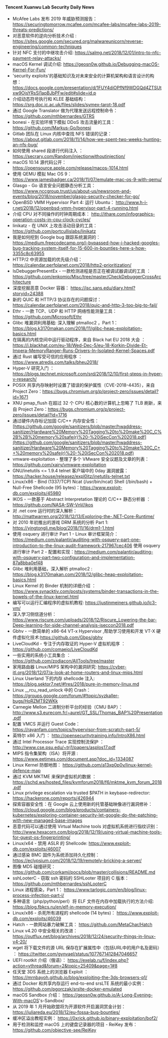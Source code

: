 #### Tencent Xuanwu Lab Security Daily News

* McAfee Labs 发布 2019 年威胁预测报告： <https://securingtomorrow.mcafee.com/mcafee-labs/mcafee-labs-2019-threats-predictions/>
* 对恶意软件的逆向分析技术介绍 : <https://sites.google.com/secured.org/malwareunicorn/reverse-engineering/common-techniques>
* 针对 NFC 支付的中继攻击介绍: <https://salmg.net/2018/12/01/intro-to-nfc-payment-relay-attacks/>
* macOS Kernel 调试介绍: <https://geosn0w.github.io/Debugging-macOS-Kernel-For-Fun/>
* 'security exploits'的基础知识及对未来安全的计算机架构和语言设计的构想：<https://docs.google.com/presentation/d/1FUY4diOPfNf9WDGQd4ZTSUtxw9OjsYRsSI1apBJbPFw/edit#slide=id.p>
* 介绍动态符号执行和 KLEE 基础结构： <https://srg.doc.ic.ac.uk/files/slides/symex-tarot-18.pdf>
* 通过 Google Translator 做为代理发送远程控制命令： <https://github.com/mthbernardes/GTRS>
* bonesi - 在实验环境下模拟 DDoS 攻击流量的工具： <https://github.com/Markus-Go/bonesi>
* Gitlab 团队在 Linux 内核中查找 NFS 错误的记录： <https://about.gitlab.com/2018/11/14/how-we-spent-two-weeks-hunting-an-nfs-bug/>
* 如何使用 shared 段进行代码注入 ： <https://secrary.com/Random/injectionwithoutinjection/>
* macOS 10.14 源代码公开： <https://opensource.apple.com/release/macos-1014.html>
* 使用 QEMU 模拟 Mac OS 9： <https://www.jamesbadger.ca/2018/11/07/emulate-mac-os-9-with-qemu/>
* Glasgo - Go 语言安全问题静态分析工具： <https://www.nccgroup.trust/us/about-us/newsroom-and-events/blog/2018/november/glasgo-security-checker-for-go/>
* OpenBSD VMM Hypervisor Part 4: 运行 Ubuntu： <http://www.h-i-r.net/2018/12/openbsd-vmm-hypervisor-part-4-running.html>
* 介绍 CPU 对不同操作的时钟周期成本： <http://ithare.com/infographics-operation-costs-in-cpu-clock-cycles/>
* linikatz - 在 UNIX 上攻击活动目录的工具： <https://github.com/portcullislabs/linikatz>
* 我是如何挖到 Google bug 跟踪系统漏洞的： <https://medium.freecodecamp.org/i-bypassed-how-i-hacked-googles-bug-tracking-system-itself-for-15-600-in-bounties-here-s-how-3355c8c63955>
* HTTP/2 中资源加载的优先级介绍： <https://calendar.perfplanet.com/2018/http2-prioritization/>
*  IsDebuggerPresentEx  - 一款检测进程是否正在被调试器调试的工具 ：<https://github.com/enkomio/Misc/tree/master/CheckDebuggerCrossArchitecture>
* 深度挖掘恶意 Docker 容器： <https://isc.sans.edu/diary.html?storyid=24388>
* 新的 QUIC 和 HTTP/3 协议存在的问题探讨： <https://calendar.perfplanet.com/2018/quic-and-http-3-too-big-to-fail/>
* Ethr  - 一款 TCP、UDP 和 HTTP 网络性能测量工具： <https://github.com/Microsoft/Ethr>
* Glibc 堆漏洞利用基础: 深入理解 ptmalloc2 ，Part 1： <https://blog.k3170makan.com/2018/11/glibc-heap-exploitation-basics.html>
* 在隔离的内核空间中运行驱动程序，来自 Black hat EU 2018 大会 ： <https://i.blackhat.com/eu-18/Wed-Dec-5/eu-18-Korkin-Divide-Et-Impera-MemoryRanger-Runs-Drivers-In-Isolated-Kernel-Spaces.pdf>
* 通过 Rust 编写受可信的应用程序 ： <https://www.atredis.com/talks/bheu2018/>
* Hyper-V 研究入门 ： <https://blogs.technet.microsoft.com/srd/2018/12/10/first-steps-in-hyper-v-research/>
* POSIX 共享内存映射时设置了错误的保护属性（CVE-2018-4435），来自 Project Zero：<https://bugs.chromium.org/p/project-zero/issues/detail?id=1671>
* XNU pmap_flush 在超过 32 个 CPU 核心数的计算机上忽略了 TLB 刷新，来自 Project Zero：<https://bugs.chromium.org/p/project-zero/issues/detail?id=1716>
* 通过硬件内存标记加固 C/C++ 内存安全性： [https://github.com/google/sanitizers/blob/master/hwaddress-sanitizer/Hardware%20Memory%20Tagging%20to%20make%20C_C%2B%2B%20memory%20safe(r)%20-%20iSecCon%202018.pdf](https://github.com/google/sanitizers/blob/master/hwaddress-sanitizer/Hardware%20Memory%20Tagging%20to%20make%20C_C++%20memory%20safe(r)%20-%20iSecCon%202018.pdf)
* vmware-exploitation - 整理了多个 VMware 安全议题及文章的列表： <https://github.com/xairy/vmware-exploitation>
* GNU/inetutils <= 1.9.4 telnet 客户端中的 0day 漏洞披露：<https://hacker.house/releasez/expl0itz/inetutils-telnet.txt>
* Linux/x86 - Bind (1337/TCP) Ncat (/usr/bin/ncat) Shell (/bin/bash) + Null-Free Shellcode (95 bytes)：<https://www.exploit-db.com/exploits/45980>
* IKOS  - 一款基于 Abstract Interpretation 理论的 C/C++ 静态分析器 ： <https://github.com/NASA-SW-VnV/ikos>
* 对 .net core 运行时的深入解析： <http://mattwarren.org/2018/12/13/Exploring-the-.NET-Core-Runtime/>
* 对 2010 年初推出的游戏 DRM 系统的分析 Part 1: <https://yingtongli.me/blog/2018/11/16/drm1-1.html>
* 使用 osquery 进行审计 Part 1 -  Linux 审计框架简介： <https://medium.com/palantir/auditing-with-osquery-part-one-introduction-to-the-linux-audit-framework-217967cec406>   使用 osquery 进行审计 Part 2 - 配置和实现：<https://medium.com/palantir/auditing-with-osquery-part-two-configuration-and-implementation-87a8bba0ef48>
* Glibc 堆利用基础，深入解析 ptmalloc2 : <https://blog.k3170makan.com/2018/12/glibc-heap-exploitation-basics.html>
* Linux Kernel 的 Binder 机制的详细介绍 ： <https://www.synacktiv.com/posts/systems/binder-transactions-in-the-bowels-of-the-linux-kernel.html>
* 编写可以运行汇编程序的虚拟机教程: <https://justinmeiners.github.io/lc3-vm/>
* 深入学习侧信道分析： <https://www.riscure.com/uploads/2018/12/Riscure_Lowering-the-bar-Deep-learning-for-side-channel-analysis-iseccon2018.pdf>
* Gbhv  - 一款简单的 x86-64 VT-x Hypervisor ,帮助学习使用和开发 VT-X 硬件虚拟化技术:<https://github.com/Gbps/gbhv>
* LiveCloudKd - 专注于内存取证的 Hyper-V 虚拟机程序 ： <https://github.com/comaeio/LiveCloudKd>
* 一些实用的系统小工具集合 ： <https://github.com/zodiacon/AllTools/tree/master>
* 家用路由器 Linux/MIPS 架构中的漏洞研究: <https://cyber-itl.org/2018/12/07/a-look-at-home-routers-and-linux-mips.html>
* Linux Userland 下的内存 shellcode 注入: <https://blog.sektor7.net/#!res/2018/pure-in-memory-linux.md>
* Linux __rcu_read_unlock 中的 Crash： <https://groups.google.com/forum/#!topic/syzkaller-bugs/HoRZMT92WKk>
* Carnegie Mellon 二进制分析平台的经验（CMU BAP）：<http://www.s3.eurecom.fr/~aurel/GT_SSL/Thomas_BAP%20Presentation.pdf>
* 配置 VMCS 并运行 Guest Code： <https://rayanfam.com/topics/hypervisor-from-scratch-part-5/>
* 英特尔 x86 入门 ： <http://opensecuritytraining.info/IntroX86.html>
* 通过 Intel Processor Trace 实现控制流保护 ： <http://www.cse.psu.edu/~trj1/papers/asplos17.pdf>
* MIPS 指令集架构（ISA）将开源 : <https://www.eetimes.com/document.asp?doc_id=1334087>
* Linux Kernel 防御地图： <https://github.com/a13xp0p0v/linux-kernel-defence-map>
* 通过 KVM MKTME 来保护虚拟机的数据 ： <https://schd.ws/hosted_files/kvmforum2018/f6/mktme_kvm_forum_2018.pdf>
*  Linux privilege escalation via trusted $PATH in keybase-redirector: <https://hackerone.com/reports/426944>
* 探索容器安全性：在 Google 云上使用新的托管基础映像进行漏洞修补：<https://cloud.google.com/blog/products/containers-kubernetes/exploring-container-security-let-google-do-the-patching-with-new-managed-base-images>
* 恶意代码可以通过使用 Virtual Machine tools 对虚拟机系统进行指纹识别：<http://www.hexacorn.com/blog/2018/12/19/using-virtual-machine-tools-for-guest-os-fingerprinting/>
* Linux/x64 - 禁用 ASLR 的 Shellcode: <https://www.exploit-db.com/exploits/46007>
* 通过感染 BMC 固件为系统添加持久化控制： <https://eclypsium.com/2018/12/19/remotely-bricking-a-server/>
* 图像 MD5 碰撞研究： <https://github.com/corkami/pocs/blob/master/collisions/README.md>
* sshLooterC - 窃取 ssh 密码的 SSHLooter 项目的 C 版本： <https://github.com/mthbernardes/sshLooterC>
* Linux 进程感染，Part 1： <https://www.tarlogic.com/en/blog/linux-process-infection-part-i/>
* 多种语言（php/python/perl）将 ELF 文件在内存中加载执行的方法介绍: <https://blog.fbkcs.ru/en/elf-in-memory-execution/>
*  Linux/x86 - 杀死所有进程的 shellcode  (14 bytes)： <https://www.exploit-db.com/exploits/46039>
* Hatch - 一款网站暴力破解工具： <https://github.com/MetaChar/Hatch>
* Linux v4.20 中安全相关的改进： <https://outflux.net/blog/archives/2018/12/24/security-things-in-linux-v4-20/>
* wget 将下载文件的源 URL 保存在扩展属性中（包括URL中的用户名及密码） ： <https://twitter.com/gynvael/status/1077671412847046657>
* UEFI rootkit 介绍（俄语）： <https://exelab.ru/f/index.php?action=vthread&forum=2&topic=25409&page=1#8>
* 任天堂 3DS 系统上的浏览器 Exploit ： <https://mrnbayoh.github.io/blog/exploiting-the-3ds-browsers-p1/>
* 通过 Docker 和共享内存运行 end-to-end srsLTE 系统的最小实例： <https://github.com/pgorczak/srslte-docker-emulated>
* macOS Sandbox 介绍： <https://geosn0w.github.io/A-Long-Evening-With-macOS>'s-Sandbox/
* 从 2019 年 1 月开始欧盟将为开源软件开启漏洞赏金计划： <https://juliareda.eu/2018/12/eu-fossa-bug-bounties/>
* 缓冲区溢出教程实例： <https://0xrick.github.io/binary-exploitation/bof2/>
* 用于检测和监控 macOS 上的键盘记录器的项目 - ReiKey 发布： <https://github.com/objective-see/ReiKey>